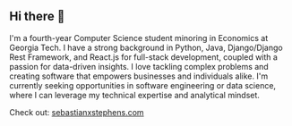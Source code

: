 ## Hi there 👋

<!--
**step021/step021** is a ✨ _special_ ✨ repository because its `README.md` (this file) appears on your GitHub profile.

Here are some ideas to get you started:

- 🔭 I’m currently working on ...
- 🌱 I’m currently learning ...
- 👯 I’m looking to collaborate on ...
- 🤔 I’m looking for help with ...
- 💬 Ask me about ...
- 📫 How to reach me: ...
- 😄 Pronouns: ...
- ⚡ Fun fact: ...
-->
I'm a fourth-year Computer Science student minoring in Economics at Georgia Tech. I have a strong background in Python, Java, Django/Django Rest Framework, and React.js for full-stack development, coupled with a passion for data-driven insights. I love tackling complex problems and creating software that empowers businesses and individuals alike. I'm currently seeking opportunities in software engineering or data science, where I can leverage my technical expertise and analytical mindset. 

Check out: <a href = "https://sebastianxstephens.com/:">sebastianxstephens.com</a>
